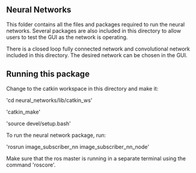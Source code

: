 ## Neural Networks

This folder contains all the files and packages required to run the neural networks. Several packages are also included in this directory to allow users to test the GUI as the network is operating.

There is a closed loop fully connected network and convolutional network included in this directory. The desired network can be chosen in the GUI.

## Running this package

Change to the catkin workspace in this directory and make it:

'cd neural_networks/lib/catkin_ws'

'catkin_make'

'source devel/setup.bash'

To run the neural network package, run:

'rosrun image_subscriber_nn image_subscriber_nn_node'

Make sure that the ros master is running in a separate terminal using the command 'roscore'. 


